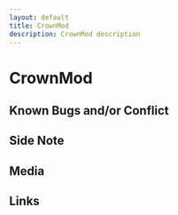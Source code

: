 ```yaml
---
layout: default
title: CrownMod
description: CrownMod description
---
```


# CrownMod 

## Known Bugs and/or Conflict

## Side Note

## Media

## Links
